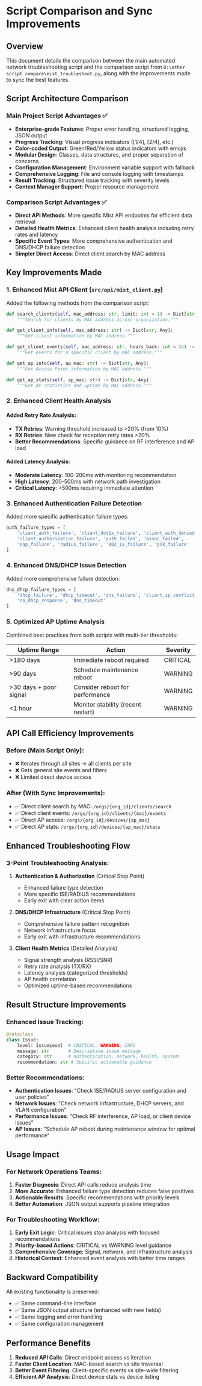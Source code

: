 # Script Comparison and Sync Improvements

## Overview
This document details the comparison between the main automated network troubleshooting script and the comparison script from `D:\other script compare\mist_troubleshoot.py`, along with the improvements made to sync the best features.

## Script Architecture Comparison

### Main Project Script Advantages ✅
- **Enterprise-grade Features**: Proper error handling, structured logging, JSON output
- **Progress Tracking**: Visual progress indicators ([1/4], [2/4], etc.)
- **Color-coded Output**: Green/Red/Yellow status indicators with emojis
- **Modular Design**: Classes, data structures, and proper separation of concerns
- **Configuration Management**: Environment variable support with fallback
- **Comprehensive Logging**: File and console logging with timestamps
- **Result Tracking**: Structured issue tracking with severity levels
- **Context Manager Support**: Proper resource management

### Comparison Script Advantages ✅
- **Direct API Methods**: More specific Mist API endpoints for efficient data retrieval
- **Detailed Health Metrics**: Enhanced client health analysis including retry rates and latency
- **Specific Event Types**: More comprehensive authentication and DNS/DHCP failure detection
- **Simpler Direct Access**: Direct client search by MAC address

## Key Improvements Made

### 1. Enhanced Mist API Client (`src/api/mist_client.py`)

Added the following methods from the comparison script:

```python
def search_clients(self, mac_address: str, limit: int = 1) -> Dict[str, Any]:
    """Search for clients by MAC address across organization."""

def get_client_info(self, mac_address: str) -> Dict[str, Any]:
    """Get client information by MAC address."""

def get_client_events(self, mac_address: str, hours_back: int = 24) -> Dict[str, Any]:
    """Get events for a specific client by MAC address."""

def get_ap_info(self, ap_mac: str) -> Dict[str, Any]:
    """Get Access Point information by MAC address."""

def get_ap_stats(self, ap_mac: str) -> Dict[str, Any]:
    """Get AP statistics and uptime by MAC address."""
```

### 2. Enhanced Client Health Analysis

#### Added Retry Rate Analysis:
- **TX Retries**: Warning threshold increased to >20% (from 10%)
- **RX Retries**: New check for reception retry rates >20%
- **Better Recommendations**: Specific guidance on RF interference and AP load

#### Added Latency Analysis:
- **Moderate Latency**: 100-200ms with monitoring recommendation
- **High Latency**: 200-500ms with network path investigation
- **Critical Latency**: >500ms requiring immediate attention

### 3. Enhanced Authentication Failure Detection

Added more specific authentication failure types:
```python
auth_failure_types = [
    'client_auth_failure', 'client_dot1x_failure', 'client_auth_denied',
    'client_authorization_failure', 'auth_failed', 'assoc_failed', 
    'eap_failure', 'radius_failure', '802_1x_failure', 'psk_failure'
]
```

### 4. Enhanced DNS/DHCP Issue Detection

Added more comprehensive failure detection:
```python
dns_dhcp_failure_types = [
    'dhcp_failure', 'dhcp_timeout', 'dns_failure', 'client_ip_conflict',
    'no_dhcp_response', 'dns_timeout'
]
```

### 5. Optimized AP Uptime Analysis

Combined best practices from both scripts with multi-tier thresholds:

| Uptime Range | Action | Severity |
|-------------|--------|----------|
| >180 days | Immediate reboot required | CRITICAL |
| >90 days | Schedule maintenance reboot | WARNING |
| >30 days + poor signal | Consider reboot for performance | WARNING |
| <1 hour | Monitor stability (recent restart) | WARNING |

## API Call Efficiency Improvements

### Before (Main Script Only):
- ❌ Iterates through all sites → all clients per site
- ❌ Gets general site events and filters
- ❌ Limited direct device access

### After (With Sync Improvements):
- ✅ Direct client search by MAC: `/orgs/{org_id}/clients/search`
- ✅ Direct client events: `/orgs/{org_id}/clients/{mac}/events`
- ✅ Direct AP access: `/orgs/{org_id}/devices/{ap_mac}`
- ✅ Direct AP stats: `/orgs/{org_id}/devices/{ap_mac}/stats`

## Enhanced Troubleshooting Flow

### 3-Point Troubleshooting Analysis:

1. **Authentication & Authorization** (Critical Stop Point)
   - Enhanced failure type detection
   - More specific ISE/RADIUS recommendations
   - Early exit with clear action items

2. **DNS/DHCP Infrastructure** (Critical Stop Point)
   - Comprehensive failure pattern recognition
   - Network infrastructure focus
   - Early exit with infrastructure recommendations

3. **Client Health Metrics** (Detailed Analysis)
   - Signal strength analysis (RSSI/SNR)
   - Retry rate analysis (TX/RX)
   - Latency analysis (categorized thresholds)
   - AP health correlation
   - Optimized uptime-based recommendations

## Result Structure Improvements

### Enhanced Issue Tracking:
```python
@dataclass
class Issue:
    level: IssueLevel  # CRITICAL, WARNING, INFO
    message: str       # Descriptive issue message
    category: str      # authentication, network, health, system
    recommendation: str # Specific actionable guidance
```

### Better Recommendations:
- **Authentication Issues**: "Check ISE/RADIUS server configuration and user policies"
- **Network Issues**: "Check network infrastructure, DHCP servers, and VLAN configuration"
- **Performance Issues**: "Check RF interference, AP load, or client device issues"
- **AP Issues**: "Schedule AP reboot during maintenance window for optimal performance"

## Usage Impact

### For Network Operations Teams:
1. **Faster Diagnosis**: Direct API calls reduce analysis time
2. **More Accurate**: Enhanced failure type detection reduces false positives
3. **Actionable Results**: Specific recommendations with priority levels
4. **Better Automation**: JSON output supports pipeline integration

### For Troubleshooting Workflow:
1. **Early Exit Logic**: Critical issues stop analysis with focused recommendations
2. **Priority-based Actions**: CRITICAL vs WARNING level guidance
3. **Comprehensive Coverage**: Signal, network, and infrastructure analysis
4. **Historical Context**: Enhanced event analysis with better time ranges

## Backward Compatibility

All existing functionality is preserved:
- ✅ Same command-line interface
- ✅ Same JSON output structure (enhanced with new fields)
- ✅ Same logging and error handling
- ✅ Same configuration management

## Performance Benefits

1. **Reduced API Calls**: Direct endpoint access vs iteration
2. **Faster Client Location**: MAC-based search vs site traversal
3. **Better Event Filtering**: Client-specific events vs site-wide filtering
4. **Efficient AP Analysis**: Direct device stats vs device listing